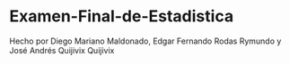 # Examen-Final-de-Estadistica
Hecho por Diego Mariano Maldonado, Edgar Fernando Rodas Rymundo y José Andrés Quijivix Quijivix
